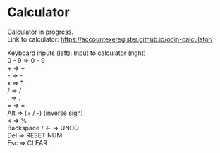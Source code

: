 # Calculator
Calculator in progress.  
Link to calculator: https://accountexeregister.github.io/odin-calculator/

Keyboard inputs (left): Input to calculator (right)  
0 - 9 => 0 - 9  
\+ => +  
\- => -  
x => *  
/ => /  
. => .  
= => =  
Alt => (+ / -) (inverse sign)  
< => %  
Backspace / <- => UNDO  
Del => RESET NUM  
Esc => CLEAR


